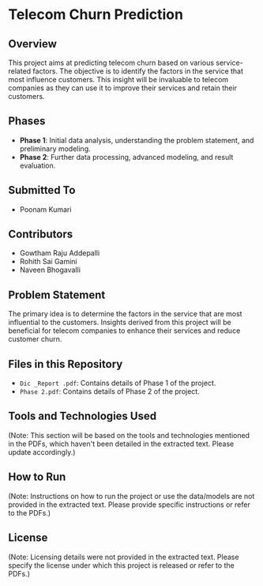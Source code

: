 
# Telecom Churn Prediction

## Overview
This project aims at predicting telecom churn based on various service-related factors. The objective is to identify the factors in the service that most influence customers. This insight will be invaluable to telecom companies as they can use it to improve their services and retain their customers.

## Phases
- **Phase 1**: Initial data analysis, understanding the problem statement, and preliminary modeling.
- **Phase 2**: Further data processing, advanced modeling, and result evaluation.

## Submitted To
- Poonam Kumari

## Contributors
- Gowtham Raju Addepalli
- Rohith Sai Gamini
- Naveen Bhogavalli

## Problem Statement
The primary idea is to determine the factors in the service that are most influential to the customers. Insights derived from this project will be beneficial for telecom companies to enhance their services and reduce customer churn.

## Files in this Repository
- `Dic _Report .pdf`: Contains details of Phase 1 of the project.
- `Phase 2.pdf`: Contains details of Phase 2 of the project.

## Tools and Technologies Used
(Note: This section will be based on the tools and technologies mentioned in the PDFs, which haven't been detailed in the extracted text. Please update accordingly.)

## How to Run
(Note: Instructions on how to run the project or use the data/models are not provided in the extracted text. Please provide specific instructions or refer to the PDFs.)

## License
(Note: Licensing details were not provided in the extracted text. Please specify the license under which this project is released or refer to the PDFs.)
